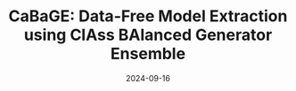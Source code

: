 ---
title: "CaBaGE: Data-Free Model Extraction using
 ClAss BAlanced Generator Ensemble"
collection: publications
category: preprints
permalink: /publication/2024-09-16-Cabage
excerpt: ' Machine Learning as a Service (MLaaS) is often provided as
 a pay-per-query, black-box system to clients. Such a black-box approach
 not only hinders open replication, validation, and interpretation of model
 results, but also makes it harder for white-hat researchers to identify vul
nerabilities in the MLaaS systems. Model extraction is a promising tech
nique to address these challenges by reverse-engineering black-box mod
els. Since training data is typically unavailable for MLaaS models, this
 paper focuses on the realistic version of it: data-free model extraction.
 We propose a data-free model extraction approach, CaBaGE, to achieve
 higher model extraction accuracy with a small number of queries. Our
 innovations include (1) a novel experience replay for focusing on difficult
 training samples; (2) an ensemble of generators for steadily producing
 diverse synthetic data; and (3) a selective filtering process for querying
 the victim model with harder, more balanced samples. In addition, we
 create a more realistic setting, for the first time, where the attacker has
 no knowledge of the number of classes in the victim training data, and
 create a solution to learn the number of classes on the fly. Our evaluation
 shows that CaBaGE outperforms existing techniques on seven datasets—
 MNIST,FMNIST,SVHN,CIFAR-10,CIFAR-100,ImageNet-subset, and
 Tiny ImageNet—with an accuracy improvement of the extracted models
 by up to 43.13%. Furthermore, the number of queries required to extract
 a clone model matching the final accuracy of prior work is reduced by
 up to 75.7%.'
date: 2024-09-16
venue: 'Arxiv'
paperurl: 'http://kevin-ys-zhang.github.io/files/2409.10643v1.pdf'
names: 'Jonathan Rosenthal, Shanchao Liang, <b>Kevin Zhang</b>, and Lin Tan'
---
